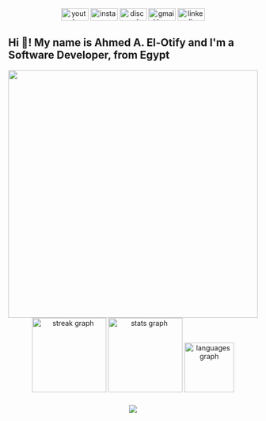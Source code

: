 <div align="center">
  <img src="https://raw.githubusercontent.com/maurodesouza/profile-readme-generator/master/src/assets/icons/social/youtube/default.svg" width="55" height="25" alt="youtube logo"  />
  <img src="https://raw.githubusercontent.com/maurodesouza/profile-readme-generator/master/src/assets/icons/social/instagram/default.svg" width="55" height="25" alt="instagram logo"  />
  <img src="https://raw.githubusercontent.com/maurodesouza/profile-readme-generator/master/src/assets/icons/social/discord/default.svg" width="55" height="25" alt="discord logo"  />
  <img src="https://raw.githubusercontent.com/maurodesouza/profile-readme-generator/master/src/assets/icons/social/gmail/default.svg" width="55" height="25" alt="gmail logo"  />
  <img src="https://raw.githubusercontent.com/maurodesouza/profile-readme-generator/master/src/assets/icons/social/linkedin/default.svg" width="55" height="25" alt="linkedin logo"  />
</div>

###
<h2 align="left">Hi 👋! My name is Ahmed A. El-Otify and I'm a Software Developer, from Egypt</h2>



<img align="right" width="100%" height="500" src="https://media.giphy.com/media/RN96us3MBn569GbElX/giphy.gif?cid=790b7611py809adksjt50gn76yycya1q16bs60fqkk0cajbb&ep=v1_gifs_search&rid=giphy.gif&ct=g"  />

###

<div align="center">
  <img src="https://streak-stats.demolab.com?user=3b3z-himself&locale=en&mode=weekly&theme=merko&hide_border=false&border_radius=5&date_format=j/n%5B/Y%5D" height="150" alt="streak graph"  />
  <img src="https://github-readme-stats.vercel.app/api?username=3b3z-himself&hide_title=false&hide_rank=false&show_icons=true&include_all_commits=true&count_private=true&disable_animations=false&theme=merko&locale=en&hide_border=false" height="150" alt="stats graph"  />
  <img src="https://github-readme-stats.vercel.app/api/top-langs?username=3b3z-himself&locale=en&hide_title=false&layout=compact&card_width=320&langs_count=7&theme=merko&hide_border=false" height="100" alt="languages graph"  />
</div>

###

<div align="center">
  <img src="https://profile-counter.glitch.me/3b3z-himself/count.svg?"  />
</div>

